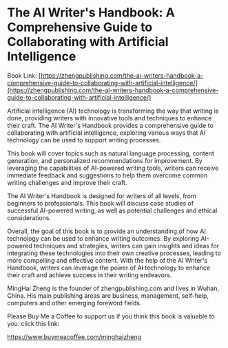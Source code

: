 # The AI Writer's Handbook: A Comprehensive Guide to Collaborating with Artificial Intelligence

Book Link: [https://zhengpublishing.com/the-ai-writers-handbook-a-comprehensive-guide-to-collaborating-with-artificial-intelligence/](https://zhengpublishing.com/the-ai-writers-handbook-a-comprehensive-guide-to-collaborating-with-artificial-intelligence/)

Artificial intelligence (AI) technology is transforming the way that writing is done, providing writers with innovative tools and techniques to enhance their craft. The AI Writer's Handbook provides a comprehensive guide to collaborating with artificial intelligence, exploring various ways that AI technology can be used to support writing processes.

This book will cover topics such as natural language processing, content generation, and personalized recommendations for improvement. By leveraging the capabilities of AI-powered writing tools, writers can receive immediate feedback and suggestions to help them overcome common writing challenges and improve their craft.

The AI Writer's Handbook is designed for writers of all levels, from beginners to professionals. This book will discuss case studies of successful AI-powered writing, as well as potential challenges and ethical considerations.

Overall, the goal of this book is to provide an understanding of how AI technology can be used to enhance writing outcomes. By exploring AI-powered techniques and strategies, writers can gain insights and ideas for integrating these technologies into their own creative processes, leading to more compelling and effective content. With the help of the AI Writer's Handbook, writers can leverage the power of AI technology to enhance their craft and achieve success in their writing endeavors.

MingHai Zheng is the founder of zhengpublishing.com and lives in Wuhan, China. His main publishing areas are business, management, self-help, computers and other emerging foreword fields.

Please Buy Me a Coffee to support us if you think this book is valuable to you. click this link:

https://www.buymeacoffee.com/minghaizheng
